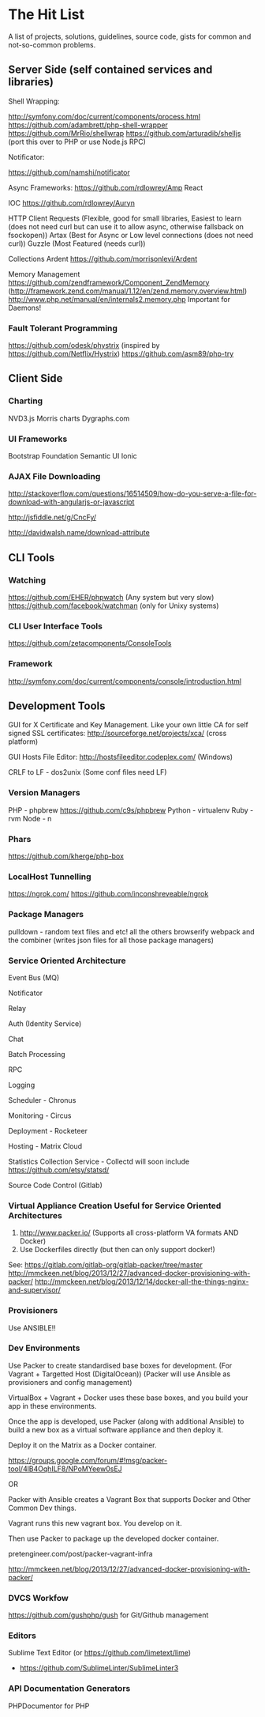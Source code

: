 The Hit List
============

A list of projects, solutions, guidelines, source code, gists for common and not-so-common problems.

Server Side (self contained services and libraries)
---------------------------------------------------

Shell Wrapping:

http://symfony.com/doc/current/components/process.html
https://github.com/adambrett/php-shell-wrapper
https://github.com/MrRio/shellwrap
https://github.com/arturadib/shelljs (port this over to PHP or use Node.js RPC)

Notificator:

https://github.com/namshi/notificator

Async Frameworks:
https://github.com/rdlowrey/Amp
React

IOC
https://github.com/rdlowrey/Auryn

HTTP Client
Requests (Flexible, good for small libraries, Easiest to learn (does not need curl but can use it to allow async, otherwise fallsback on fsockopen))
Artax (Best for Async or Low level connections (does not need curl))
Guzzle (Most Featured (needs curl))

Collections
Ardent https://github.com/morrisonlevi/Ardent

Memory Management
https://github.com/zendframework/Component_ZendMemory (http://framework.zend.com/manual/1.12/en/zend.memory.overview.html)
http://www.php.net/manual/en/internals2.memory.php
Important for Daemons!

### Fault Tolerant Programming

https://github.com/odesk/phystrix (inspired by https://github.com/Netflix/Hystrix)
https://github.com/asm89/php-try

Client Side
-----------

### Charting

NVD3.js
Morris charts
Dygraphs.com

### UI Frameworks

Bootstrap
Foundation
Semantic UI
Ionic

### AJAX File Downloading

http://stackoverflow.com/questions/16514509/how-do-you-serve-a-file-for-download-with-angularjs-or-javascript

http://jsfiddle.net/g/CncFy/

http://davidwalsh.name/download-attribute

CLI Tools
---------

### Watching

https://github.com/EHER/phpwatch (Any system but very slow)
https://github.com/facebook/watchman (only for Unixy systems)

### CLI User Interface Tools

https://github.com/zetacomponents/ConsoleTools

### Framework

http://symfony.com/doc/current/components/console/introduction.html

Development Tools
-----------------

GUI for X Certificate and Key Management. Like your own little CA for self signed SSL certificates: http://sourceforge.net/projects/xca/ (cross platform)

GUI Hosts File Editor: http://hostsfileeditor.codeplex.com/ (Windows)

CRLF to LF - dos2unix (Some conf files need LF)

### Version Managers

PHP - phpbrew https://github.com/c9s/phpbrew
Python - virtualenv
Ruby - rvm
Node - n

### Phars

https://github.com/kherge/php-box

### LocalHost Tunnelling

https://ngrok.com/
https://github.com/inconshreveable/ngrok

### Package Managers

pulldown - random text files and etc!
all the others
browserify
webpack
and the combiner (writes json files for all those package managers)

### Service Oriented Architecture

Event Bus (MQ)

Notificator

Relay

Auth (Identity Service)

Chat

Batch Processing

RPC

Logging

Scheduler - Chronus

Monitoring - Circus

Deployment - Rocketeer

Hosting - Matrix Cloud

Statistics Collection Service - Collectd will soon include https://github.com/etsy/statsd/

Source Code Control (Gitlab)

### Virtual Appliance Creation Useful for Service Oriented Architectures

1. http://www.packer.io/ (Supports all cross-platform VA formats AND Docker)
2. Use Dockerfiles directly (but then can only support docker!)

See:
https://gitlab.com/gitlab-org/gitlab-packer/tree/master
http://mmckeen.net/blog/2013/12/27/advanced-docker-provisioning-with-packer/
http://mmckeen.net/blog/2013/12/14/docker-all-the-things-nginx-and-supervisor/

### Provisioners

Use ANSIBLE!!

### Dev Environments

Use Packer to create standardised base boxes for development. (For Vagrant + Targetted Host (DigitalOcean))
(Packer will use Ansible as provisioners and config management)

VirtualBox + Vagrant + Docker uses these base boxes, and you build your app in these environments.

Once the app is developed, use Packer (along with additional Ansible) to build a new box as a virtual software appliance and then deploy it.

Deploy it on the Matrix as a Docker container.

https://groups.google.com/forum/#!msg/packer-tool/4lB4OqhILF8/NPoMYeew0sEJ


OR

Packer with Ansible creates a Vagrant Box that supports Docker and Other Common Dev things.

Vagrant runs this new vagrant box. You develop on it.

Then use Packer to package up the developed docker container.

pretengineer.com/post/packer-vagrant-infra

http://mmckeen.net/blog/2013/12/27/advanced-docker-provisioning-with-packer/

### DVCS Workfow

https://github.com/gushphp/gush for Git/Github management

### Editors

Sublime Text Editor (or https://github.com/limetext/lime)

 - https://github.com/SublimeLinter/SublimeLinter3

### API Documentation Generators

PHPDocumentor for PHP